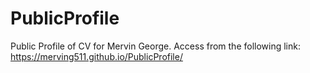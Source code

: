 # PublicProfile
Public Profile of CV for Mervin George. Access from the following link: https://merving511.github.io/PublicProfile/
